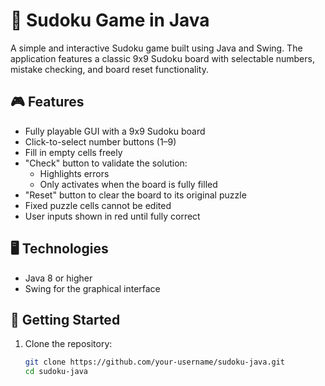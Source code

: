 # 🧩 Sudoku Game in Java

A simple and interactive Sudoku game built using Java and Swing. The application features a classic 9x9 Sudoku board with selectable numbers, mistake checking, and board reset functionality.

## 🎮 Features

- Fully playable GUI with a 9x9 Sudoku board
- Click-to-select number buttons (1–9)
- Fill in empty cells freely
- "Check" button to validate the solution:
  - Highlights errors
  - Only activates when the board is fully filled
- "Reset" button to clear the board to its original puzzle
- Fixed puzzle cells cannot be edited
- User inputs shown in red until fully correct

## 🖥️ Technologies

- Java 8 or higher
- Swing for the graphical interface

## 🚀 Getting Started

1. Clone the repository:
   ```bash
   git clone https://github.com/your-username/sudoku-java.git
   cd sudoku-java
